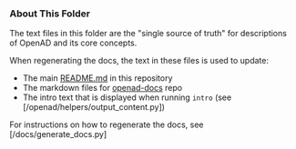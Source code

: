 ### About This Folder

The text files in this folder are the "single source of truth" for descriptions of OpenAD and its core concepts.

When regenerating the docs, the text in these files is used to update:

-   The main [README.md](/) in this repository
-   The markdown files for [openad-docs] repo
-   The intro text that is displayed when running `intro` (see [/openad/helpers/output_content.py])

For instructions on how to regenerate the docs, see [/docs/generate_docs.py]

[openad-docs]: https://github.com/acceleratedscience/openad-docs
